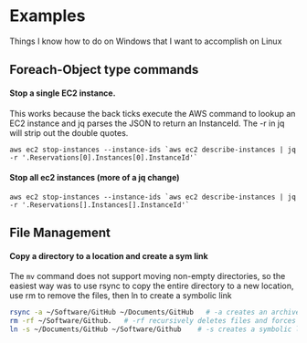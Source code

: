 # Examples
Things I know how to do on Windows that I want to accomplish on Linux

## Foreach-Object type commands

 #### Stop a single EC2 instance.
 
This works because the back ticks execute the AWS command to lookup an EC2 instance and jq parses the JSON to return an InstanceId. The -r in jq will strip out the double quotes.

``aws ec2 stop-instances --instance-ids `aws ec2 describe-instances | jq -r '.Reservations[0].Instances[0].InstanceId'` ``

 #### Stop all ec2 instances (more of a jq change)
``aws ec2 stop-instances --instance-ids `aws ec2 describe-instances | jq -r '.Reservations[].Instances[].InstanceId'` ``

## File Management

#### Copy a directory to a location and create a sym link 

The `mv` command does not support moving non-empty directories, so the easiest way was to use rsync to copy the entire directory to a new location, use rm to remove the files, then ln to create a symbolic link

```bash
rsync -a ~/Software/GitHub ~/Documents/GitHub   # -a creates an archive which copies permissions
rm -rf ~/Software/Github.   # -rf recursively deletes files and forces the deletion
ln -s ~/Documents/GitHub ~/Software/Github    # -s creates a symbolic link (instead of a hard link)
```
